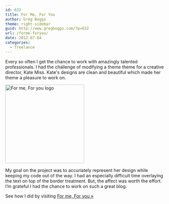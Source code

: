 ```yaml
---
id: 632
title: For Me, For You
author: Greg Boggs
theme: right-sidebar
guid: http://www.gregboggs.com/?p=632
url: /forme-foryou/
date: 2012-07-04
categories:
  - freelance
---
```

Every so often I get the chance to work with amazingly talented professionals. I had the challenge of modifying a theme <!--more--> theme for a creative director, Kate Miss. Kate's designs are clean and beautiful which made her theme a pleasure to work on.

<img class="size-full wp-image-634 alignright" alt="For me, For you logo" src="http://www.gregboggs.com/wp-content/uploads/2012/07/forme-foryou-header-2012.gif" width="250" height="250" />

My goal on the project was to accuriately represent her design while keeping my code out of the way. I had an especially difficult time overlaying the text on top of the border treatment. But, the affect was worth the effort. I&#8217;m grateful I had the chance to work on such a great blog.

See how I did by visiting [For me, For you »][1]

 [1]: http://www.forme-foryou.com